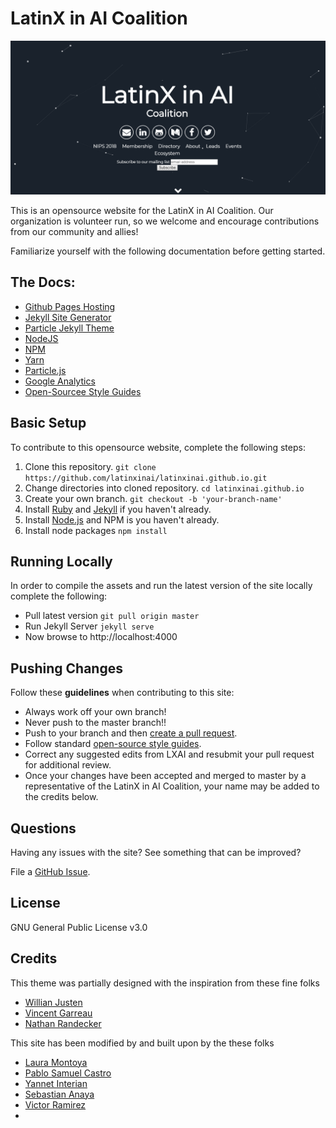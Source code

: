 # LatinX in AI Coalition

![](./assets/img/particle.jpg)

This is an opensource website for the LatinX in AI Coalition. Our organization is volunteer run, so we welcome and encourage contributions from our community and allies! 

Familiarize yourself with the following documentation before getting started.

## The Docs:

- [Github Pages Hosting](https://pages.github.com/)
- [Jekyll Site Generator](https://jekyllrb.com/)
- [Particle Jekyll Theme](https://jekyll-themes.com/particle/)
- [NodeJS](https://nodejs.org/)
- [NPM](https://www.npmjs.com/get-npm)
- [Yarn](https://yarnpkg.com/en/)
- [Particle.js](https://github.com/VincentGarreau/particles.js/)
- [Google Analytics](https://analytics.google.com/analytics/web/provision/?authuser=0#/provision)
- [Open-Sourcee Style Guides](http://google.github.io/styleguide/)

## Basic Setup

To contribute to this opensource website, complete the following steps:

1. Clone this repository.
    `git clone https://github.com/latinxinai/latinxinai.github.io.git`
2. Change directories into cloned repository.
    `cd latinxinai.github.io`
2. Create your own branch.
    `git checkout -b 'your-branch-name'`
3. Install [Ruby](https://www.ruby-lang.org/en/downloads/) and [Jekyll](https://jekyllrb.com/docs/installation/) if you haven't already.
4. Install [Node.js](https://nodejs.org/) and NPM is you haven't already.
3. Install node packages 
    `npm install`


## Running Locally

In order to compile the assets and run the latest version of the site locally complete the following:

- Pull latest version
    `git pull origin master`
- Run Jekyll Server
    `jekyll serve`
- Now browse to http://localhost:4000

## Pushing Changes

Follow these **guidelines** when contributing to this site:

- Always work off your own branch!
- Never push to the master branch!!
- Push to your branch and then [create a pull request](https://help.github.com/articles/creating-a-pull-request/).
- Follow standard [open-source style guides](http://google.github.io/styleguide/).
- Correct any suggested edits from LXAI and resubmit your pull request for additional review.
- Once your changes have been accepted and merged to master by a representative of the LatinX in AI Coalition, your name may be added to the credits below. 


## Questions

Having any issues with the site? See something that can be improved? 

File a [GitHub Issue](https://github.com/latinxinai/latinxinai.github.io/issues).										

## License

GNU General Public License v3.0

## Credits

This theme was partially designed with the inspiration from these fine folks
- [Willian Justen](https://github.com/willianjusten/will-jekyll-template)
- [Vincent Garreau](https://github.com/VincentGarreau/particles.js/)
- [Nathan Randecker](https://github.com/nrandecker/)

This site has been modified by and built upon by the these folks
- [Laura Montoya](https://github.com/quickresolve)
- [Pablo Samuel Castro]()
- [Yannet Interian]()
- [Sebastian Anaya]()
- [Victor Ramirez]()
- 
